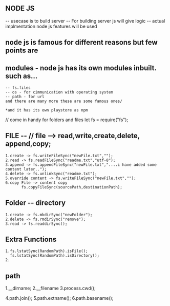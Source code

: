 ## NODE JS
  -- usecase is to build server
  -- For building server js will give logic
  -- actual implmentation node js features will be used

## node js is famous for different reasons but few points are 
## modules - node js has its own modules inbuilt. such as...    
    -- fs.files
    -- os - for cimmunication with operating system
    -- path - for url 
    and there are many more these are some famous ones/

    *and it has its own playstore as npm

// come in handy for folders and files
let fs = require("fs");
## FILE --  // file --> read,write,create,delete, append,copy;
    1.create -> fs.writeFileSync("newFile.txt","");
    2.read -> fs.readFileSync("readme.txt","utf-8");
    3.append -> fs.appendFileSync("newFile.txt","....i have added some content later..");
    4.delete -> fs.unlinkSync("readme.txt");
    5.override content -> fs.writeFileSync("newFile.txt","");
    6.copy File -> content copy
           fs.copyFileSync(sourcePath,destinationPath);

## Folder -- directory
    1.create -> fs.mkdirSync("newFolder");
    2.delete -> fs.rmdirSync("remove");
    3.read -> fs.readdirSync();

## Extra Functions
    1.fs.lstatSync(RandomPath).isFile();
      fs.lstatSync(RandomPath).isDirectory();
    2.

## path 
  1.__dirname;
  2.__filename
  3.process.cwd();

  4.path.join();
  5.path.extname();
  6.path.basename();